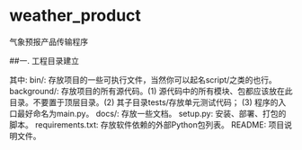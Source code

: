 # weather_product
气象预报产品传输程序

##一. 工程目录建立

其中:
bin/: 存放项目的一些可执行文件，当然你可以起名script/之类的也行。
background/: 存放项目的所有源代码。(1) 源代码中的所有模块、包都应该放在此目录。不要置于顶层目录。(2) 其子目录tests/存放单元测试代码； (3) 程序的入口最好命名为main.py。
docs/: 存放一些文档。
setup.py: 安装、部署、打包的脚本。
requirements.txt: 存放软件依赖的外部Python包列表。
README: 项目说明文件。
